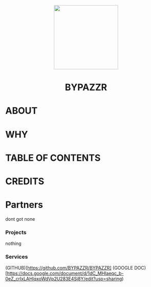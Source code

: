 <p align="center">
<kbd>
<img width="200px" src="https://avatars.githubusercontent.com/u/189370218">
</kbd>
</p>

<h1 align="center">BYPAZZR</h1>

# ABOUT

# WHY 

# TABLE OF CONTENTS

# CREDITS 


# Partners

dont got none

### Projects

nothing


### Services
(GITHUB)[https://github.com/BYPAZZR/BYPAZZR]
(GOOGLE DOC)[https://docs.google.com/document/d/1dC_MHIaeqc_b-0eZ_crIxLAHlqxoWdVp2U283E4Sj8Y/edit?usp=sharing)

